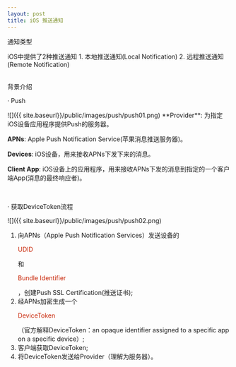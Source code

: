 ```yaml
---
layout: post
title: iOS 推送通知
---
```


<p class="subTitle">通知类型</p>
iOS中提供了2种推送通知
1. 本地推送通知(Local Notification)
2. 远程推送通知(Remote Notification)
<br />
<br />
<p class="subTitle">背景介绍</p>
<p class="listRowTitle">&middot; Push</p>
![]({{ site.baseurl}}/public/images/push/push01.png)
**Provider**: 为指定iOS设备应用程序提供Push的服务器。

**APNs**: Apple Push Notification Service(苹果消息推送服务器)。

**Devices**: iOS设备，用来接收APNs下发下来的消息。

**Client App**: iOS设备上的应用程序，用来接收APNs下发的消息到指定的一个客户端App(消息的最终响应者)。

<br />
<p class="listRowTitle">&middot; 获取DeviceToken流程</p>
![]({{ site.baseurl}}/public/images/push/push02.png)
<ol>
    <li>向APNs（Apple Push Notification Services）发送设备的<p class="single" style="color: #C82506">UDID</p>和<p class="single" style="color: #C82506">Bundle Identifier</p>，创建Push SSL Certification(推送证书);</li>
    <li>经APNs加密生成一个<p class="single" style="color: #C82506">DeviceToken</p>（官方解释DeviceToken：an opaque identifier assigned to a specific app on a specific device）;</li>
    <li>客户端获取DeviceToken;</li>
    <li>将DeviceToken发送给Provider（理解为服务器）。</li>
</ol>
